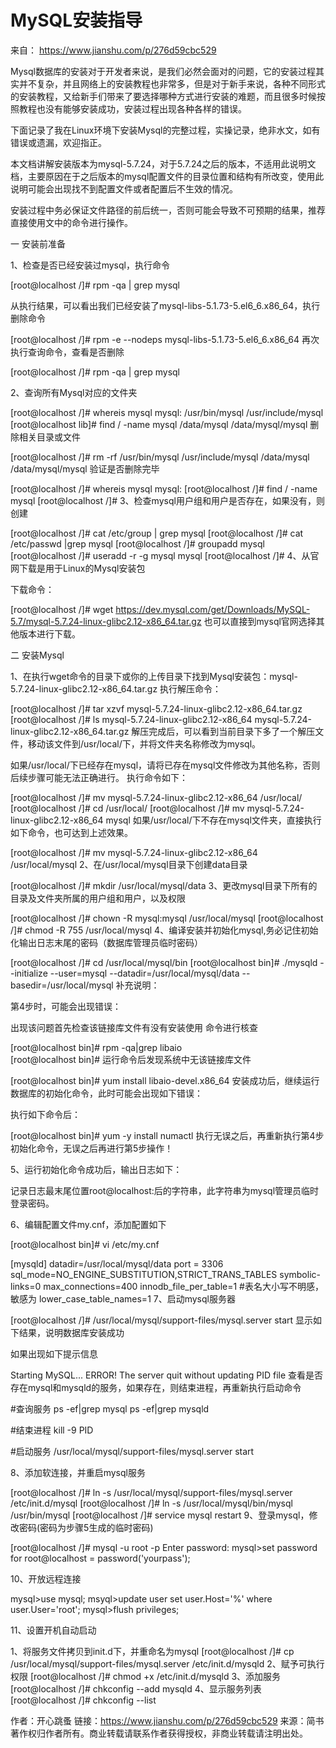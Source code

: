 # MySQL安装指导

来自： https://www.jianshu.com/p/276d59cbc529


Mysql数据库的安装对于开发者来说，是我们必然会面对的问题，它的安装过程其实并不复杂，并且网络上的安装教程也非常多，但是对于新手来说，各种不同形式的安装教程，又给新手们带来了要选择哪种方式进行安装的难题，而且很多时候按照教程也没有能够安装成功，安装过程出现各种各样的错误。

下面记录了我在Linux环境下安装Mysql的完整过程，实操记录，绝非水文，如有错误或遗漏，欢迎指正。

 本文档讲解安装版本为mysql-5.7.24，对于5.7.24之后的版本，不适用此说明文档，主要原因在于之后版本的mysql配置文件的目录位置和结构有所改变，使用此说明可能会出现找不到配置文件或者配置后不生效的情况。

 安装过程中务必保证文件路径的前后统一，否则可能会导致不可预期的结果，推荐直接使用文中的命令进行操作。

一 安装前准备

1、检查是否已经安装过mysql，执行命令

[root@localhost /]# rpm -qa | grep mysql

从执行结果，可以看出我们已经安装了mysql-libs-5.1.73-5.el6_6.x86_64，执行删除命令

[root@localhost /]# rpm -e --nodeps mysql-libs-5.1.73-5.el6_6.x86_64
再次执行查询命令，查看是否删除

[root@localhost /]# rpm -qa | grep mysql

2、查询所有Mysql对应的文件夹

[root@localhost /]# whereis mysql
mysql: /usr/bin/mysql /usr/include/mysql
[root@localhost lib]# find / -name mysql
/data/mysql
/data/mysql/mysql
删除相关目录或文件

[root@localhost /]#  rm -rf /usr/bin/mysql /usr/include/mysql /data/mysql /data/mysql/mysql 
验证是否删除完毕

[root@localhost /]# whereis mysql
mysql:
[root@localhost /]# find / -name mysql
[root@localhost /]# 
3、检查mysql用户组和用户是否存在，如果没有，则创建

[root@localhost /]# cat /etc/group | grep mysql
[root@localhost /]# cat /etc/passwd |grep mysql
[root@localhost /]# groupadd mysql
[root@localhost /]# useradd -r -g mysql mysql
[root@localhost /]# 
4、从官网下载是用于Linux的Mysql安装包

下载命令：

[root@localhost /]#  wget https://dev.mysql.com/get/Downloads/MySQL-5.7/mysql-5.7.24-linux-glibc2.12-x86_64.tar.gz
也可以直接到mysql官网选择其他版本进行下载。


二 安装Mysql

1、在执行wget命令的目录下或你的上传目录下找到Mysql安装包：mysql-5.7.24-linux-glibc2.12-x86_64.tar.gz
执行解压命令：

[root@localhost /]#  tar xzvf mysql-5.7.24-linux-glibc2.12-x86_64.tar.gz
[root@localhost /]# ls
mysql-5.7.24-linux-glibc2.12-x86_64
mysql-5.7.24-linux-glibc2.12-x86_64.tar.gz
解压完成后，可以看到当前目录下多了一个解压文件，移动该文件到/usr/local/下，并将文件夹名称修改为mysql。

如果/usr/local/下已经存在mysql，请将已存在mysql文件修改为其他名称，否则后续步骤可能无法正确进行。
执行命令如下：

[root@localhost /]# mv mysql-5.7.24-linux-glibc2.12-x86_64 /usr/local/
[root@localhost /]# cd /usr/local/
[root@localhost /]# mv mysql-5.7.24-linux-glibc2.12-x86_64 mysql
如果/usr/local/下不存在mysql文件夹，直接执行如下命令，也可达到上述效果。

[root@localhost /]# mv mysql-5.7.24-linux-glibc2.12-x86_64 /usr/local/mysql
2、在/usr/local/mysql目录下创建data目录

[root@localhost /]# mkdir /usr/local/mysql/data
3、更改mysql目录下所有的目录及文件夹所属的用户组和用户，以及权限

[root@localhost /]# chown -R mysql:mysql /usr/local/mysql
[root@localhost /]# chmod -R 755 /usr/local/mysql
4、编译安装并初始化mysql,务必记住初始化输出日志末尾的密码（数据库管理员临时密码）

[root@localhost /]# cd /usr/local/mysql/bin
[root@localhost bin]# ./mysqld --initialize --user=mysql --datadir=/usr/local/mysql/data --basedir=/usr/local/mysql
补充说明：

第4步时，可能会出现错误：


出现该问题首先检查该链接库文件有没有安装使用 命令进行核查

[root@localhost bin]# rpm -qa|grep libaio   
[root@localhost bin]# 
运行命令后发现系统中无该链接库文件

[root@localhost bin]#  yum install  libaio-devel.x86_64
安装成功后，继续运行数据库的初始化命令，此时可能会出现如下错误：


执行如下命令后：

[root@localhost bin]#  yum -y install numactl
执行无误之后，再重新执行第4步初始化命令，无误之后再进行第5步操作！

5、运行初始化命令成功后，输出日志如下：


记录日志最末尾位置root@localhost:后的字符串，此字符串为mysql管理员临时登录密码。

6、编辑配置文件my.cnf，添加配置如下

[root@localhost bin]#  vi /etc/my.cnf

[mysqld]
datadir=/usr/local/mysql/data
port = 3306
sql_mode=NO_ENGINE_SUBSTITUTION,STRICT_TRANS_TABLES
symbolic-links=0
max_connections=400
innodb_file_per_table=1
#表名大小写不明感，敏感为
lower_case_table_names=1
7、启动mysql服务器

[root@localhost /]# /usr/local/mysql/support-files/mysql.server start
显示如下结果，说明数据库安装成功


如果出现如下提示信息

Starting MySQL... ERROR! The server quit without updating PID file
查看是否存在mysql和mysqld的服务，如果存在，则结束进程，再重新执行启动命令

#查询服务
ps -ef|grep mysql
ps -ef|grep mysqld

#结束进程
kill -9 PID

#启动服务
 /usr/local/mysql/support-files/mysql.server start

8、添加软连接，并重启mysql服务

[root@localhost /]#  ln -s /usr/local/mysql/support-files/mysql.server /etc/init.d/mysql 
[root@localhost /]#  ln -s /usr/local/mysql/bin/mysql /usr/bin/mysql
[root@localhost /]#  service mysql restart
9、登录mysql，修改密码(密码为步骤5生成的临时密码)

[root@localhost /]#  mysql -u root -p
Enter password:
mysql>set password for root@localhost = password('yourpass');

10、开放远程连接

mysql>use mysql;
msyql>update user set user.Host='%' where user.User='root';
mysql>flush privileges;

11、设置开机自动启动


1、将服务文件拷贝到init.d下，并重命名为mysql
[root@localhost /]# cp /usr/local/mysql/support-files/mysql.server /etc/init.d/mysqld
2、赋予可执行权限
[root@localhost /]# chmod +x /etc/init.d/mysqld
3、添加服务
[root@localhost /]# chkconfig --add mysqld
4、显示服务列表
[root@localhost /]# chkconfig --list

作者：开心跳蚤
链接：https://www.jianshu.com/p/276d59cbc529
来源：简书
著作权归作者所有。商业转载请联系作者获得授权，非商业转载请注明出处。